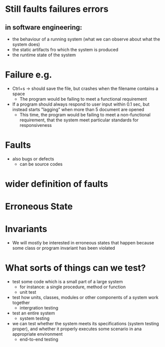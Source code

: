 # Still faults failures errors
## in software engineering: 
- the behaviour of a running system (what we can observe about what the system does)
- the static artifacts fro which the system is produced
- the runtime state of the system

# Failure e.g.
- Ctrl+s -> should save the file, but crashes when the filename contains a space
    - The program would be failing to meet a functional requirement
- If a program should always respond to user input within 0.1 sec, but instead starts "lagging" when more than 5 document are opened
    - This time, the program would be failing to meet a non-functional requirement, that the system meet particular standards for responsiveness

# Faults
- also bugs or defects
    - can be source codes

# wider definition of faults

# Erroneous State

# Invariants
- We will mostly be interested in erroneous states that happen because some class or program invariant has been violated

# What sorts of things can we test?
- test some code which is a small part of a large system
    - for instance: a single procedure, method or function
    - unit test
- test how units, classes, modules or other components of a system work together 
    - intergration testing
- test an entire system
    - system testing
- we can test whether the system meets its specifications (system testing proper), and whether it properly executes some scenario in ana appropriate environment
    - end-to-end testing
